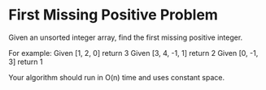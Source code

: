 # First Missing Positive Problem

Given an unsorted integer array, find the first missing positive integer.

For example:
Given [1, 2, 0] return 3
Given [3, 4, -1, 1] return 2
Given [0, -1, 3] return 1

Your algorithm should run in O(n) time and uses constant space.
